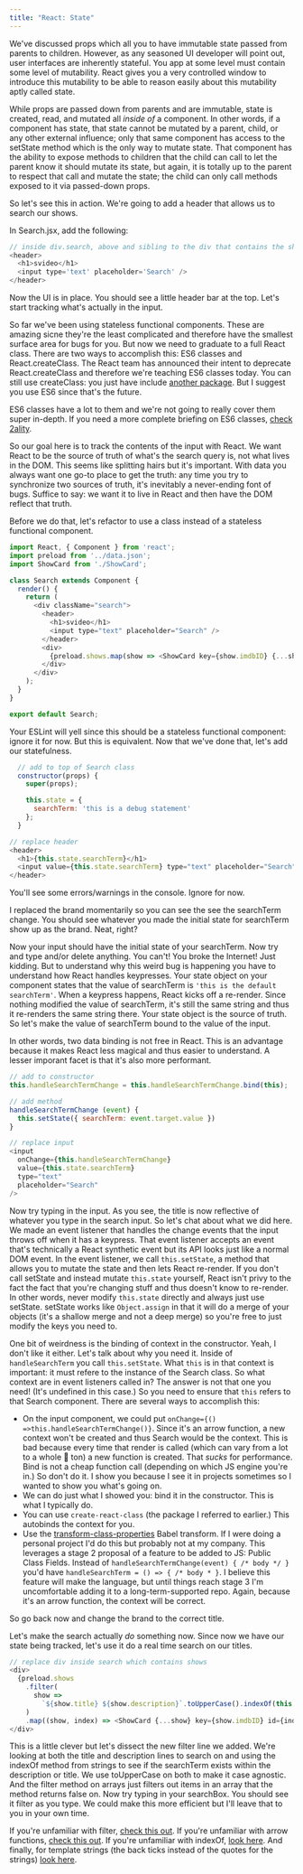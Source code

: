 ```yaml
---
title: "React: State"
---
```


We've discussed props which all you to have immutable state passed from parents to children. However, as any seasoned UI developer will point out, user interfaces are inherently stateful. You app at some level must contain some level of mutability. React gives you a very controlled window to introduce this mutability to be able to reason easily about this mutability aptly called state.

While props are passed down from parents and are immutable, state is created, read, and mutated all _inside of_ a component. In other words, if a component has state, that state cannot be mutated by a parent, child, or any other external influence; only that same component has access to the setState method which is the only way to mutate state. That component has the ability to expose methods to children that the child can call to let the parent know it should mutate its state, but again, it is totally up to the parent to respect that call and mutate the state; the child can only call methods exposed to it via passed-down props.

So let's see this in action. We're going to add a header that allows us to search our shows.

In Search.jsx, add the following:

```javascript
// inside div.search, above and sibling to the div that contains the shows
<header>
  <h1>svideo</h1>
  <input type='text' placeholder='Search' />
</header>
```

Now the UI is in place. You should see a little header bar at the top. Let's start tracking what's actually in the input.

So far we've been using stateless functional components. These are amazing sicne they're the least complicated and therefore have the smallest surface area for bugs for you. But now we need to graduate to a full React class. There are two ways to accomplish this: ES6 classes and React.createClass. The React team has announced their intent to deprecate React.createClass and therefore we're teaching ES6 classes today. You can still use createClass: you just have include [another package][create-class]. But I suggest you use ES6 since that's the future.

ES6 classes have a lot to them and we're not going to really cover them super in-depth. If you need a more complete briefing on ES6 classes, [check 2ality][classes].

So our goal here is to track the contents of the input with React. We want React to be the source of truth of what's the search query is, not what lives in the DOM. This seems like splitting hairs but it's important. With data you always want one go-to place to get the truth: any time you try to synchronize two sources of truth, it's inevitably a never-ending font of bugs. Suffice to say: we want it to live in React and then have the DOM reflect that truth.

Before we do that, let's refactor to use a class instead of a stateless functional component.

```javascript
import React, { Component } from 'react';
import preload from '../data.json';
import ShowCard from './ShowCard';

class Search extends Component {
  render() {
    return (
      <div className="search">
        <header>
          <h1>svideo</h1>
          <input type="text" placeholder="Search" />
        </header>
        <div>
          {preload.shows.map(show => <ShowCard key={show.imdbID} {...show} />)}
        </div>
      </div>
    );
  }
}

export default Search;
```

Your ESLint will yell since this should be a stateless functional component: ignore it for now. But this is equivalent. Now that we've done that, let's add our statefulness.

```javascript
  // add to top of Search class
  constructor(props) {
    super(props);

    this.state = {
      searchTerm: 'this is a debug statement'
    };
  }

// replace header
<header>
  <h1>{this.state.searchTerm}</h1>
  <input value={this.state.searchTerm} type="text" placeholder="Search" />
</header>
```

You'll see some errors/warnings in the console. Ignore for now.

I replaced the brand momentarily so you can see the see the searchTerm change. You should see whatever you made the initial state for searchTerm show up as the brand. Neat, right?

Now your input should have the initial state of your searchTerm. Now try and type and/or delete anything. You can't! You broke the Internet! Just kidding. But to understand why this weird bug is happening you have to understand how React handles keypresses. Your state object on your component states that the value of searchTerm is `'this is the default searchTerm'`. When a keypress happens, React kicks off a re-render. Since nothing modified the value of searchTerm, it's still the same string and thus it re-renders the same string there. Your state object is the source of truth. So let's make the value of searchTerm bound to the value of the input.

In other words, two data binding is not free in React. This is an advantage because it makes React less magical and thus easier to understand. A lesser imporant facet is that it's also more performant.

```javascript
// add to constructor
this.handleSearchTermChange = this.handleSearchTermChange.bind(this);

// add method
handleSearchTermChange (event) {
  this.setState({ searchTerm: event.target.value })
}

// replace input
<input
  onChange={this.handleSearchTermChange}
  value={this.state.searchTerm}
  type="text"
  placeholder="Search"
/>
```

Now try typing in the input. As you see, the title is now reflective of whatever you type in the search input. So let's chat about what we did here. We made an event listener that handles the change events that the input throws off when it has a keypress. That event listener accepts an event that's technically a React synthetic event but its API looks just like a normal DOM event. In the event listener, we call `this.setState`, a method that allows you to mutate the state and then lets React re-render. If you don't call setState and instead mutate `this.state` yourself, React isn't privy to the fact the fact that you're changing stuff and thus doesn't know to re-render. In other words, never modify `this.state` directly and always just use setState. setState works like `Object.assign` in that it will do a merge of your objects (it's a shallow merge and not a deep merge) so you're free to just modify the keys you need to.

One bit of weirdness is the binding of context in the constructor. Yeah, I don't like it either. Let's talk about why you need it. Inside of `handleSearchTerm` you call `this.setState`. What `this` is in that context is important: it must refere to the instance of the Search class. So what context are in event listeners called in? The answer is not that one you need! (It's undefined in this case.) So you need to ensure that `this` refers to that Search component. There are several ways to accomplish this:

- On the input component, we could put `onChange={() =>this.handleSearchTermChange()}`. Since it's an arrow function, a new context won't be created and thus Search would be the context. This is bad because every time that render is called (which can vary from a lot to a whole 💩 ton) a new function is created. That _sucks_ for performance. Bind is not a cheap function call (depending on which JS engine you're in.) So don't do it. I show you because I see it in projects sometimes so I wanted to show you what's going on.
- We can do just what I showed you: bind it in the constructor. This is what I typically do.
- You can use `create-react-class` (the package I referred to earlier.) This autobinds the context for you.
- Use the [transform-class-properties][tcp] Babel transform. If I were doing a personal project I'd do this but probably not at my company. This leverages a stage 2 proposal of a feature to be added to JS: Public Class Fields. Instead of `handleSearchTermChange(event) { /* body */ }` you'd have `handleSearchTerm = () => { /* body * }`. I believe this feature will make the language, but until things reach stage 3 I'm uncomfortable adding it to a long-term-supported repo. Again, because it's an arrow function, the context will be correct.

So go back now and change the brand to the correct title.

Let's make the search actually _do_ something now. Since now we have our state being tracked, let's use it do a real time search on our titles.

```javascript
// replace div inside search which contains shows
<div>
  {preload.shows
    .filter(
      show =>
        `${show.title} ${show.description}`.toUpperCase().indexOf(this.state.searchTerm.toUpperCase()) >= 0
    )
    .map((show, index) => <ShowCard {...show} key={show.imdbID} id={index} />)}
</div>
```

This is a little clever but let's dissect the new filter line we added. We're looking at both the title and description lines to search on and using the indexOf method from strings to see if the searchTerm exists within the description or title. We use toUpperCase on both to make it case agnostic. And the filter method on arrays just filters out items in an array that the method returns false on. Now try typing in your searchBox. You should see it filter as you type. We could make this more efficient but I'll leave that to you in your own time.

If you're unfamiliar with filter, [check this out][filter]. If you're unfamiliar with arrow functions, [check this out][arrow]. If you're unfamiliar with indexOf, [look here][indexOf]. And finally, for template strings (the back ticks instead of the quotes for the strings) [look here][template].

[filter]: http://adripofjavascript.com/blog/drips/filtering-arrays-with-array-filter
[arrow]: http://www.2ality.com/2012/04/arrow-functions.html
[indexOf]: https://developer.mozilla.org/en-US/docs/Web/JavaScript/Reference/Global_Objects/Array/indexOf
[template]: https://developers.google.com/web/updates/2015/01/ES6-Template-Strings
[classes]: http://2ality.com/2015/02/es6-classes-final.html
[create-class]: http://2ality.com/2015/02/es6-classes-final.html
[tcp]: https://babeljs.io/docs/plugins/transform-class-properties/
